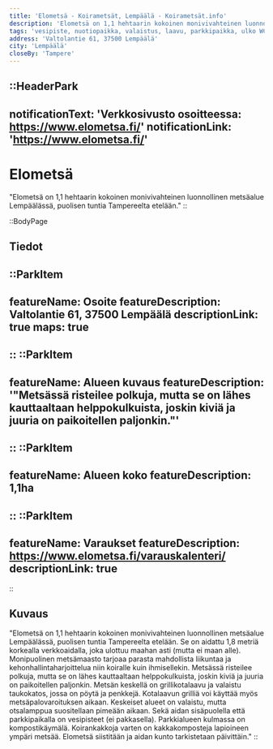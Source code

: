 ```yaml
---
title: 'Elometsä - Koirametsät, Lempäälä - Koirametsät.info'
description: 'Elometsä on 1,1 hehtaarin kokoinen monivivahteinen luonnollinen metsäalue Lempäälässä, puolisen tuntia Tampereelta etelään.'
tags: 'vesipiste, nuotiopaikka, valaistus, laavu, parkkipaikka, ulko WC'
address: 'Valtolantie 61, 37500 Lempäälä'
city: 'Lempäälä'
closeBy: 'Tampere'
---
```


::HeaderPark
---
notificationText: 'Verkkosivusto osoitteessa: https://www.elometsa.fi/'
notificationLink: 'https://www.elometsa.fi/'
---
# Elometsä
"Elometsä on 1,1 hehtaarin kokoinen monivivahteinen luonnollinen metsäalue Lempäälässä, puolisen tuntia Tampereelta etelään."
::

::BodyPage
## Tiedot
::ParkItem
---
featureName: Osoite
featureDescription: Valtolantie 61, 37500 Lempäälä
descriptionLink: true
maps: true
---
::
::ParkItem
---
featureName: Alueen kuvaus
featureDescription: '"Metsässä risteilee polkuja, mutta se on lähes kauttaaltaan helppokulkuista, joskin kiviä ja juuria on paikoitellen paljonkin."'
---
::
::ParkItem
---
featureName: Alueen koko
featureDescription: 1,1ha
---
::
::ParkItem
---
featureName: Varaukset
featureDescription: https://www.elometsa.fi/varauskalenteri/
descriptionLink: true
---
::
## Kuvaus
"Elometsä on 1,1 hehtaarin kokoinen monivivahteinen luonnollinen metsäalue Lempäälässä, puolisen tuntia Tampereelta etelään. Se on aidattu 1,8 metriä korkealla verkkoaidalla, joka ulottuu maahan asti (mutta ei maan alle). Monipuolinen metsämaasto tarjoaa parasta mahdollista liikuntaa ja kehonhallintaharjoittelua niin koiralle kuin ihmisellekin. Metsässä risteilee polkuja, mutta se on lähes kauttaaltaan helppokulkuista, joskin kiviä ja juuria on paikoitellen paljonkin. Metsän keskellä on grillikotalaavu ja valaistu taukokatos, jossa on pöytä ja penkkejä. Kotalaavun grilliä voi käyttää myös metsäpalovaroituksen aikaan. Keskeiset alueet on valaistu, mutta otsalamppua suositellaan pimeään aikaan. Sekä aidan sisäpuolella että parkkipaikalla on vesipisteet (ei pakkasella). Parkkialueen kulmassa on kompostikäymälä. Koirankakkoja varten on kakkakomposteja lapioineen ympäri metsää. Elometsä siistitään ja aidan kunto tarkistetaan päivittäin."
::